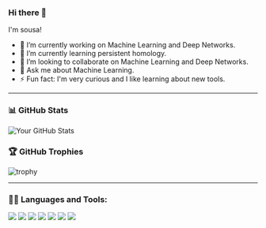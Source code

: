 ### Hi there 👋

I'm sousa!

- 🔭 I’m currently working on Machine Learning and Deep Networks.
- 🌱 I’m currently learning persistent homology.
- 👯 I’m looking to collaborate on Machine Learning and Deep Networks.
- 💬 Ask me about Machine Learning.
- ⚡ Fun fact: I'm very curious and I like learning about new tools.

---

### 📊 GitHub Stats

![Your GitHub Stats](https://github-readme-stats.vercel.app/api?username=yourusername&show_icons=true&theme=radical)

### 🏆 GitHub Trophies

![trophy](https://github-profile-trophy.vercel.app/?username=yourusername&theme=onedark)

---

### 🧑‍💻 Languages and Tools:

<p>
  <img src="https://img.shields.io/badge/-Python-000?style=for-the-badge&logo=python&logoColor=FFD43B" />
  <img src="https://img.shields.io/badge/-JavaScript-000?style=for-the-badge&logo=javascript&logoColor=F7DF1E" />
  <img src="https://img.shields.io/badge/-Node.js-000?style=for-the-badge&logo=node.js&logoColor=339933" />
  <img src="https://img.shields.io/badge/-React-000?style=for-the-badge&logo=react&logoColor=61DAFB" />
  <img src="https://img.shields.io/badge/-HTML5-000?style=for-the-badge&logo=html5&logoColor=E34F26" />
  <img src="https://img.shields.io/badge/-CSS3-000?style=for-the-badge&logo=css3&logoColor=1572B6" />
  <img src="https://img.shields.io/badge/-Git-000?style=for-the-badge&logo=git&logoColor=F05032" />
</p>


